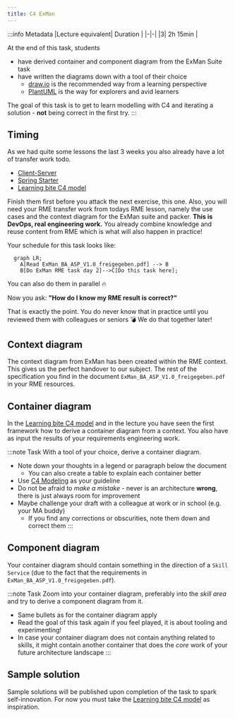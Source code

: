 ```yaml
---
title: C4 ExMan
---
```


:::info Metadata
|Lecture equivalent| Duration |
|-|-|
|3| 2h 15min |

At the end of this task, students

* have derived container and component diagram from the ExMan Suite task
* have written the diagrams down with a tool of their choice
  - [draw.io](https://app.diagrams.net/) is the recommended way from a learning perspective
  - [PlantUML](/docs/tools/plantuml) is the way for explorers and avid learners

The goal of this task is to get to learn modelling with C4 and iterating a solution - **not** being correct in the first try.
:::

## Timing
As we had quite some lessons the last 3 weeks you also already have a lot of transfer work todo.

- [Client-Server](client-server)
- [Spring Starter](spring-starter)
- [Learning bite C4 model](bites/c4-model)

Finish them first before you attack the next exercise, this one. Also, you will need your RME transfer work from todays RME lesson, namely the use cases and the context diagram for the ExMan suite and packer. **This is DevOps, real engineering work.** You already combine knowledge and reuse content from RME which is what will also happen in practice! 

Your schedule for this task looks like:

```mermaid
  graph LR;
    A[Read ExMan_BA_ASP_V1.0_freigegeben.pdf] --> B
    B[Do ExMan RME task day 2]-->C[Do this task here];
```
You can also do them in parallel 🔥

Now you ask: **"How do I know my RME result is correct?"**

That is exactly the point. You do never know that in practice until you reviewed them with colleagues or seniors 💣 We do that together later!

## Context diagram
The context diagram from ExMan has been created within the RME context. This gives us the perfect handover to our subject. The rest of the specification you find in the document `ExMan_BA_ASP_V1.0_freigegeben.pdf` in your RME resources.

## Container diagram
In the [Learning bite C4 model](bites/c4-model) and in the lecture you have seen the first framework how to derive a container diagram from a context. You also have as input the results of your requirements engineering work.

:::note Task
With a tool of your choice, derive a container diagram.

- Note down your thoughts in a legend or paragraph below the document
  + You can also create a table to explain each container better
- Use [C4 Modeling](/docs/techniques/c4-modeling) as your guideline
- Do not be afraid to _make a mistake_ - never is an architecture **wrong**, there is just always room for improvement
- Maybe challenge your draft with a colleague at work or in school (e.g. your MA buddy)
  + If you find any corrections or obscurities, note them down and correct them
:::

## Component diagram

Your container diagram should contain something in the direction of a `Skill Service` (due to the fact that the requirements in `ExMan_BA_ASP_V1.0_freigegeben.pdf`).

:::note Task
Zoom into your container diagram, preferably into the _skill area_ and try to derive a component diagram from it.

- Same bullets as for the container diagram apply
- Read the goal of this task again if you feel played, it is about tooling and experimenting!
- In case your container diagram does not contain anything related to skills, it might contain another container that does the _core_ work of your future architecture landscape
:::

## Sample solution

Sample solutions will be published upon completion of the task to spark self-innovation. For now you must take the [Learning bite C4 model](bites/c4-model) as inspiration.